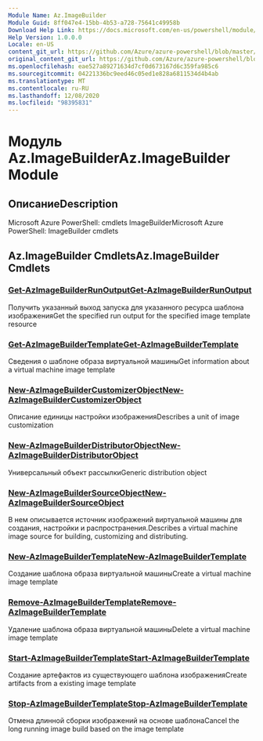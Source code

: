 ```yaml
---
Module Name: Az.ImageBuilder
Module Guid: 8ff047e4-15bb-4b53-a728-75641c49958b
Download Help Link: https://docs.microsoft.com/en-us/powershell/module/az.imagebuilder
Help Version: 1.0.0.0
Locale: en-US
content_git_url: https://github.com/Azure/azure-powershell/blob/master/src/ImageBuilder/help/Az.ImageBuilder.md
original_content_git_url: https://github.com/Azure/azure-powershell/blob/master/src/ImageBuilder/help/Az.ImageBuilder.md
ms.openlocfilehash: eae527a89271634d7cf0d673167d6c359fa985c6
ms.sourcegitcommit: 04221336bc9eed46c05ed1e828a6811534d4b4ab
ms.translationtype: MT
ms.contentlocale: ru-RU
ms.lasthandoff: 12/08/2020
ms.locfileid: "98395831"
---
```

# <span data-ttu-id="0ccc8-101">Модуль Az.ImageBuilder</span><span class="sxs-lookup"><span data-stu-id="0ccc8-101">Az.ImageBuilder Module</span></span>
## <span data-ttu-id="0ccc8-102">Описание</span><span class="sxs-lookup"><span data-stu-id="0ccc8-102">Description</span></span>
<span data-ttu-id="0ccc8-103">Microsoft Azure PowerShell: cmdlets ImageBuilder</span><span class="sxs-lookup"><span data-stu-id="0ccc8-103">Microsoft Azure PowerShell: ImageBuilder cmdlets</span></span>

## <span data-ttu-id="0ccc8-104">Az.ImageBuilder Cmdlets</span><span class="sxs-lookup"><span data-stu-id="0ccc8-104">Az.ImageBuilder Cmdlets</span></span>
### [<span data-ttu-id="0ccc8-105">Get-AzImageBuilderRunOutput</span><span class="sxs-lookup"><span data-stu-id="0ccc8-105">Get-AzImageBuilderRunOutput</span></span>](Get-AzImageBuilderRunOutput.md)
<span data-ttu-id="0ccc8-106">Получить указанный выход запуска для указанного ресурса шаблона изображения</span><span class="sxs-lookup"><span data-stu-id="0ccc8-106">Get the specified run output for the specified image template resource</span></span>

### [<span data-ttu-id="0ccc8-107">Get-AzImageBuilderTemplate</span><span class="sxs-lookup"><span data-stu-id="0ccc8-107">Get-AzImageBuilderTemplate</span></span>](Get-AzImageBuilderTemplate.md)
<span data-ttu-id="0ccc8-108">Сведения о шаблоне образа виртуальной машины</span><span class="sxs-lookup"><span data-stu-id="0ccc8-108">Get information about a virtual machine image template</span></span>

### [<span data-ttu-id="0ccc8-109">New-AzImageBuilderCustomizerObject</span><span class="sxs-lookup"><span data-stu-id="0ccc8-109">New-AzImageBuilderCustomizerObject</span></span>](New-AzImageBuilderCustomizerObject.md)
<span data-ttu-id="0ccc8-110">Описание единицы настройки изображения</span><span class="sxs-lookup"><span data-stu-id="0ccc8-110">Describes a unit of image customization</span></span>

### [<span data-ttu-id="0ccc8-111">New-AzImageBuilderDistributorObject</span><span class="sxs-lookup"><span data-stu-id="0ccc8-111">New-AzImageBuilderDistributorObject</span></span>](New-AzImageBuilderDistributorObject.md)
<span data-ttu-id="0ccc8-112">Универсальный объект рассылки</span><span class="sxs-lookup"><span data-stu-id="0ccc8-112">Generic distribution object</span></span>

### [<span data-ttu-id="0ccc8-113">New-AzImageBuilderSourceObject</span><span class="sxs-lookup"><span data-stu-id="0ccc8-113">New-AzImageBuilderSourceObject</span></span>](New-AzImageBuilderSourceObject.md)
<span data-ttu-id="0ccc8-114">В нем описывается источник изображений виртуальной машины для создания, настройки и распространения.</span><span class="sxs-lookup"><span data-stu-id="0ccc8-114">Describes a virtual machine image source for building, customizing and distributing.</span></span>

### [<span data-ttu-id="0ccc8-115">New-AzImageBuilderTemplate</span><span class="sxs-lookup"><span data-stu-id="0ccc8-115">New-AzImageBuilderTemplate</span></span>](New-AzImageBuilderTemplate.md)
<span data-ttu-id="0ccc8-116">Создание шаблона образа виртуальной машины</span><span class="sxs-lookup"><span data-stu-id="0ccc8-116">Create a virtual machine image template</span></span>

### [<span data-ttu-id="0ccc8-117">Remove-AzImageBuilderTemplate</span><span class="sxs-lookup"><span data-stu-id="0ccc8-117">Remove-AzImageBuilderTemplate</span></span>](Remove-AzImageBuilderTemplate.md)
<span data-ttu-id="0ccc8-118">Удаление шаблона образа виртуальной машины</span><span class="sxs-lookup"><span data-stu-id="0ccc8-118">Delete a virtual machine image template</span></span>

### [<span data-ttu-id="0ccc8-119">Start-AzImageBuilderTemplate</span><span class="sxs-lookup"><span data-stu-id="0ccc8-119">Start-AzImageBuilderTemplate</span></span>](Start-AzImageBuilderTemplate.md)
<span data-ttu-id="0ccc8-120">Создание артефактов из существующего шаблона изображения</span><span class="sxs-lookup"><span data-stu-id="0ccc8-120">Create artifacts from a existing image template</span></span>

### [<span data-ttu-id="0ccc8-121">Stop-AzImageBuilderTemplate</span><span class="sxs-lookup"><span data-stu-id="0ccc8-121">Stop-AzImageBuilderTemplate</span></span>](Stop-AzImageBuilderTemplate.md)
<span data-ttu-id="0ccc8-122">Отмена длинной сборки изображений на основе шаблона</span><span class="sxs-lookup"><span data-stu-id="0ccc8-122">Cancel the long running image build based on the image template</span></span>


